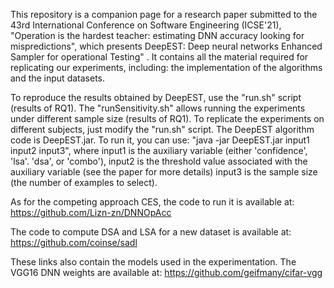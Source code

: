 This repository is a companion page for a research paper submitted to the 43rd International Conference on Software Engineering (ICSE'21), "Operation is the hardest teacher: estimating DNN accuracy looking for mispredictions", which presents DeepEST: Deep  neural networks Enhanced Sampler for operational Testing" . It contains all the material required for replicating our experiments, including: the implementation of the algorithms and the input datasets. 

To reproduce the results obtained by DeepEST, use the "run.sh" script (results of RQ1). The "runSensitivity.sh" allows running the experiments under different sample size (results of RQ1). To replicate the experiments on different subjects, just modify the "run.sh" script. 
The DeepEST algorithm code is DeepEST.jar. To run it, you can use: "java -jar DeepEST.jar input1 input2 input3", where input1 is the auxiliary variable (either 'confidence', 'lsa'. 'dsa', or 'combo'), input2 is the threshold value associated with the auxiliary variable (see the paper for more details) input3 is the sample size (the number of examples to select). 

As for the competing approach CES, the code to run it is available at: https://github.com/Lizn-zn/DNNOpAcc

The code to compute DSA and LSA for a new dataset is available at: https://github.com/coinse/sadl

These links also contain the models used in the experimentation. The VGG16 DNN weights are available at: https://github.com/geifmany/cifar-vgg
